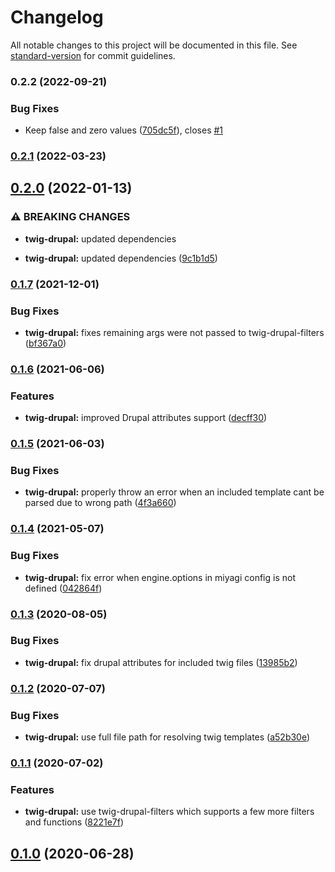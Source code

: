 # Changelog

All notable changes to this project will be documented in this file. See [standard-version](https://github.com/conventional-changelog/standard-version) for commit guidelines.

### 0.2.2 (2022-09-21)


### Bug Fixes

* Keep false and zero values ([705dc5f](https://github.com/miyagi-dev/twig-drupal/commit/705dc5f3c0cba22faaeac384ac73a31d177b9944)), closes [#1](https://github.com/miyagi-dev/twig-drupal/issues/1)

### [0.2.1](https://github.com/mgrsskls/miyagi/compare/twig-drupal/v0.2.0...twig-drupal/v0.2.1) (2022-03-23)

## [0.2.0](https://github.com/mgrsskls/miyagi/compare/twig-drupal/v0.1.7...twig-drupal/v0.2.0) (2022-01-13)


### ⚠ BREAKING CHANGES

* **twig-drupal:** updated dependencies

* **twig-drupal:** updated dependencies ([9c1b1d5](https://github.com/mgrsskls/miyagi/commit/9c1b1d5cafef4994222c6e38d2ce82fc334df0f7))

### [0.1.7](https://github.com/mgrsskls/miyagi/compare/twig-drupal/v0.1.6...twig-drupal/v0.1.7) (2021-12-01)


### Bug Fixes

* **twig-drupal:** fixes remaining args were not passed to twig-drupal-filters ([bf367a0](https://github.com/mgrsskls/miyagi/commit/bf367a0e796bdbf005ab47cbeb08e9830a89848f))

### [0.1.6](https://github.com/mgrsskls/miyagi/compare/twig-drupal/v0.1.5...twig-drupal/v0.1.6) (2021-06-06)


### Features

* **twig-drupal:** improved Drupal attributes support ([decff30](https://github.com/mgrsskls/miyagi/commit/decff303fd62537fdae5b8ca975fdf7611f9936f))

### [0.1.5](https://github.com/mgrsskls/miyagi/compare/twig-drupal/v0.1.4...twig-drupal/v0.1.5) (2021-06-03)


### Bug Fixes

* **twig-drupal:** properly throw an error when an included template cant be parsed due to wrong path ([4f3a660](https://github.com/mgrsskls/miyagi/commit/4f3a6609cc152f1c67a6ffee41d529b86ca1e315))

### [0.1.4](https://github.com/mgrsskls/miyagi/compare/twig-drupal/v0.1.3...twig-drupal/v0.1.4) (2021-05-07)


### Bug Fixes

* **twig-drupal:** fix error when engine.options in miyagi config is not defined ([042864f](https://github.com/mgrsskls/miyagi/commit/042864f01856380e191a673780f1660cdaae859e))

### [0.1.3](https://github.com/mgrsskls/miyagi/compare/twig-drupal/v0.1.2...twig-drupal/v0.1.3) (2020-08-05)


### Bug Fixes

* **twig-drupal:** fix drupal attributes for included twig files ([13985b2](https://github.com/mgrsskls/miyagi/commit/13985b24a36b81d1a384e94857a588d5f231c81f))

### [0.1.2](https://github.com/mgrsskls/miyagi/compare/twig-drupal/v0.1.1...twig-drupal/v0.1.2) (2020-07-07)


### Bug Fixes

* **twig-drupal:** use full file path for resolving twig templates ([a52b30e](https://github.com/mgrsskls/miyagi/commit/a52b30e680ab6ba2b88f39702434e91c6b328245))

### [0.1.1](https://github.com/mgrsskls/miyagi/compare/twig-drupal/v0.1.0...twig-drupal/v0.1.1) (2020-07-02)


### Features

* **twig-drupal:** use twig-drupal-filters which supports a few more filters and functions ([8221e7f](https://github.com/mgrsskls/miyagi/commit/8221e7f5053a910b0c70d78bef048678fb054c2b))

## [0.1.0](https://github.com/mgrsskls/miyagi/compare/twig-drupal/v0.1.0...twig-drupal/v0.1.0) (2020-06-28)

